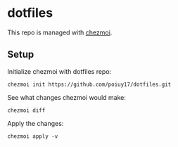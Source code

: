 # dotfiles

This repo is managed with [chezmoi](https://github.com/twpayne/chezmoi).

## Setup

Initialize chezmoi with dotfiles repo:

``` shell
chezmoi init https://github.com/poiuy17/dotfiles.git
```

See what changes chezmoi would make:

``` shell
chezmoi diff
```

Apply the changes:

``` shell
chezmoi apply -v
```